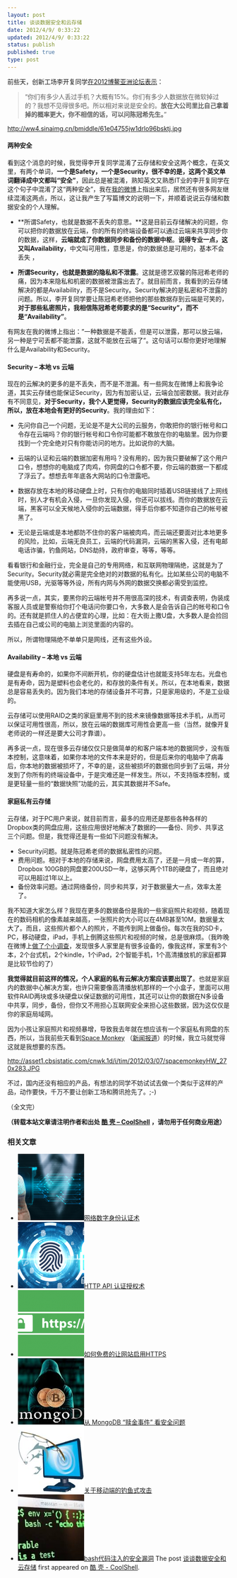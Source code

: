 ```yaml
---
layout: post
title: 谈谈数据安全和云存储
date: 2012/4/9/ 0:33:22
updated: 2012/4/9/ 0:33:22
status: publish
published: true
type: post
---
```


前些天，创新工场李开复同学[在2012博鳌亚洲论坛表示](http://weibo.com/1197161814/ycNUWw7hz "李开复：数据存在大公司比身边安全 不信问陈冠希")：



> “你们有多少人丢过手机？大概有15%。你们有多少人数据放在微软掉过的？我想不见得很多吧。所以相对来说是安全的。**放在大公司里比自己拿着掉的概率更大，你不相信的话，可以问陈冠希先生。**”
> 
> 


http://ww4.sinaimg.cn/bmiddle/61e04755jw1drlo96bsktj.jpg


#### 两种安全


看到这个消息的时候，我觉得李开复同学混淆了云存储和安全这两个概念，在英文里，有两个单词，**一个是Safety，一个是Security，很不幸的是，这两个英文单词翻译成中文都叫“安全”**，因此总是被混淆，熟知英文又熟悉IT业的李开复同学在这个句子中混淆了这“两种安全”，我在[我的微博](http://weibo.com/haoel)上指出来后，居然还有很多网友继续混淆这两点，所以，这让我产生了写篇博文的说明一下，并顺着说说云存储和数据安全的个人理解。



* **所谓Safety，也就是数据不丢失的意思。**这是目前云存储解决的问题，你可以把你的数据放在云端，你的所有的终端设备都可以通过云端来共享同步你的数据，这样，**云端就成了你数据同步和备份的数据中枢**。**说得专业一点，这又叫Availability**，中文叫可用性，意思是，你的数据总是可用的，基本不会丢失 ，


* **所谓Security，也就是数据的隐私和不泄露**。这就是德艺双馨的陈冠希老师的痛，因为本来隐私和机密的数据被泄露出去了。就目前而言，我看到的云存储解决的都是Availability，而不是Security。Security解决的是私密和不泄露的问题。所以，李开复同学要让陈冠希老师把他的那些数据存到云端是可笑的，**对于那些私密照片，我相信陈冠希老师要求的是“Security”，而不是“Availability”**。


有网友在我的微博上指出：”一种数据是不能丢，但是可以泄露，那可以放云端，另一种是宁可丢都不能泄露，这就不能放在云端了”。这句话可以帮你更好地理解什么是Availability和Security。


#### Security – 本地 vs 云端


现在的云解决的更多的是不丢失，而不是不泄漏。有一些网友在微博上和我争论道，其实云存储也能保证Security，因为有加密认证，云端会加密数据。我对此存有不同意见，**对于Security，我个人更觉得，Security的数据应该完全私有化，所以，放在本地会有更好的Security**。我的理由如下：


* 先问你自己一个问题，无论是不是大公司的云服务，你敢把你的银行帐号和口令存在云端吗？你的银行帐号和口令你可能都不敢放在你的电脑里。因为你要找到一个完全绝对只有你能访问的地方。比如说你的大脑。


* 云端的认证和云端的数据加密有用吗？没有用的，因为我只要破解了这个用户口令，想想你的电脑成了肉鸡，你网盘的口令都不要，你云端的数据一下都成了浮云了。想想去年年底各大网站的口令泄露吧。


* 数据存放在本地的移动硬盘上时，只有你的电脑同时插着USB链接线了上网线时，别人才有机会入侵，一旦你发现入侵，你还可以拔线。而你的数据放在云端，黑客可以全天候地入侵你的云端数据，得手后你都不知道你自己的帐号被黑了。


* 无论是云端或是本地都防不住你的客户端被肉鸡，而云端还要面对比本地更多的风险，比如，云端无良员工，云端的代码漏洞，云端的黑客入侵，还有电邮电话诈骗，钓鱼网站，DNS劫持，政府审查，等等，等等。


看看银行和金融行业，完全是自己的专用网络，和互联网物理隔绝，这就是为了Security。Security就必需是完全绝对的对数据的私有化。比如某些公司的电脑不能使用USB，光驱等等外设，所有内网与外网的数据交换都必需受到监控。


再多说一点，其实，要黑你的云端帐号并不用很高深的技术，有调查表明，伪装成客服人员或是警察给你打个电话问你要口令，大多数人是会告诉自己的帐号和口令的。还有就是抓住人的占便宜的心理，比如：在大街上撒U盘，大多数人是会捡回去插在自己或公司的电脑上浏览里面的内容的。


所以，所谓物理隔绝不单单只是网线，还有这些外设。


#### Availability – 本地 vs 云端


硬盘是有寿命的，如果你不间断开机，你的硬盘估计也就能支持5年左右。光盘也是有寿命，因为是塑料也会老化的，和存放的条件有关。所以，在本地看来，数据总是容易丢失的。因为我们本地的存储设备并不可靠，只是家用级的，不是工业级的。


云存储可以使用RAID之类的家庭里用不到的技术来镜像数据等技术手机，从而可以保证可用性很高，所以，放在云端的数据库可用性会更高一些（当然，就像开复老师说的一样还是要大公司才靠谱）。


再多说一点，现在很多云存储仅仅只是做简单的和客户端本地的数据同步，没有版本控制，这意味着，如果你本地的文件本来是好的，但是后来你的电脑中了病毒后，你本地的数据被损坏了，不幸的是，这些被损坏的数据也同步到了云端，并分发到了你所有的终端设备中，于是灾难还是一样发生。所以，不支持版本控制，或是更轻量一些的“数据快照”功能的云，其实其数据并不Safe。


#### 家庭私有云存储


云存储，对于PC用户来说，就目前而言，最多的应用还是那些各种各样的Dropbox类的网盘应用，这些应用很好地解决了数据的——备份、同步、共享这三个问题。但是，我觉得还是有一些如下问题没有解决。


* Security问题。就是陈冠希老师的数据私密性的问题。
* 费用问题。相对于本地的存储来说，网盘费用太高了，还是一月或一年的算，Dropbox 100GB的网盘要200USD一年，这够买两个1TB的硬盘了，而且绝对可以用超过1年以上。
* 备份效率问题。通过网络备份，同步和共享，对于数据量大一点，效率太差了。


我不知道大家怎么样？我现在更多的数据备份是我的一些家庭照片和视频，随着现在的数码相机的像素越来越高，一张照片的大小可以在4MB甚至10M，数据量太大了。而且，这些照片都个人的照片，不能传到网上做备份。每次在我的SD卡，PC，移动硬盘，iPad，手机上倒腾这些照片和视频的时候，总是很麻烦。（我昨晚在微博上[做了个小调查](http://weibo.com/1401880315/ydGN1zXGz)，发现很多人家里是有很多设备的，像我这样，家里有3个本，2个台式机，2个kindle，1个iPad，2个智能手机，1个高清播放机的家庭都算是比较节俭的了）


**我觉得就目前这样的情况，个人家庭的私有云解决方案应该要出现了**。也就是家庭内的数据中心解决方案，也许只需要像高清播放机那样的一个小盒子，里面可以用软件RAID两块或多块硬盘以保证数据的可用性，其还可以让你的数据在N多设备中共享，同步，备份，但你又不用担心互联网安全来担心这些数据，因为这仅仅是你的家庭局域网。


因为小孩让家庭照片和视频暴增，导致我去年就在想应该有一个家庭私有网盘的东西，所以，当我前些天看到[Space Monkey](http://www.spacemonkey.com/) （[新闻报道](http://news.cnet.com/8301-19882_3-57391989-250/dropbox-rival-space-monkey-puts-cloud-in-your-house/)）的时候，我立马就觉得这就是我想要的东西。


http://asset1.cbsistatic.com/cnwk.1d/i/tim/2012/03/07/spacemonkeyHW_270x283.JPG


不过，国内还没有相应的产品，有想法的同学不妨试试去做一个类似于这样的产品，动作要快，千万不要让创新工场和腾讯抢先了。;-)


（全文完）



**（转载本站文章请注明作者和出处 [酷 壳 – CoolShell](https://coolshell.cn/) ，请勿用于任何商业用途）**



### 相关文章

* [![网络数字身份认证术](../wp-content/uploads/2022/01/iStock-1175502114-150x150.png)](https://coolshell.cn/articles/21708.html)[网络数字身份认证术](https://coolshell.cn/articles/21708.html)
* [![HTTP API 认证授权术](../wp-content/uploads/2019/05/Authorization-360x200-1-150x150.png)](https://coolshell.cn/articles/19395.html)[HTTP API 认证授权术](https://coolshell.cn/articles/19395.html)
* [![如何免费的让网站启用HTTPS](../wp-content/uploads/2017/08/enable-https-banner-150x150.png)](https://coolshell.cn/articles/18094.html)[如何免费的让网站启用HTTPS](https://coolshell.cn/articles/18094.html)
* [![从 MongoDB “赎金事件” 看安全问题](../wp-content/uploads/2017/01/MongoDB-150x150.jpg)](https://coolshell.cn/articles/17607.html)[从 MongoDB “赎金事件” 看安全问题](https://coolshell.cn/articles/17607.html)
* [![关于移动端的钓鱼式攻击](../wp-content/uploads/2015/04/phishing-1-150x150.jpg)](https://coolshell.cn/articles/17066.html)[关于移动端的钓鱼式攻击](https://coolshell.cn/articles/17066.html)
* [![bash代码注入的安全漏洞](../wp-content/uploads/2014/09/bashbug-150x150.jpg)](https://coolshell.cn/articles/11973.html)[bash代码注入的安全漏洞](https://coolshell.cn/articles/11973.html)
The post [谈谈数据安全和云存储](https://coolshell.cn/articles/6976.html) first appeared on [酷 壳 - CoolShell](https://coolshell.cn).